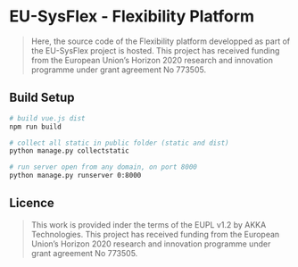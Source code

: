 # EU-SysFlex - Flexibility Platform

> Here, the source code of the Flexibility platform developped as part of the EU-SysFlex project is hosted. 
> This project has received funding from the European Union’s Horizon 2020 research and innovation programme under grant agreement No 773505.



## Build Setup

``` bash
# build vue.js dist
npm run build

# collect all static in public folder (static and dist)
python manage.py collectstatic

# run server open from any domain, on port 8000
python manage.py runserver 0:8000
```

## Licence

> This work is provided inder the terms of the EUPL v1.2 by AKKA Technologies.
> This project has received funding from the European Union’s Horizon 2020 research and innovation programme under grant agreement No 773505.


